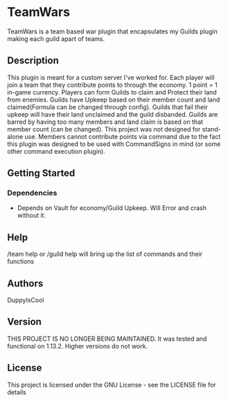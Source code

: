 # TeamWars

TeamWars is a team based war plugin that encapsulates my Guilds plugin making each guild apart of teams.

## Description
This plugin is meant for a custom server I've worked for. Each player will join a team that they contribute points to through the economy. 1 point = 1 in-game currency. Players can form Guilds to claim and Protect their land from enemies. Guilds have Upkeep based on their member count and land claimed(Formula can be changed through config). Guilds that fail their upkeep will have their land unclaimed and the guild disbanded. Guilds are barred by having too many members and land claim is based on that member count (can be changed). This project was not designed for stand-alone use. Members cannot contribute points via command due to the fact this plugin was designed to be used with CommandSigns in mind (or some other command execution plugin). 

## Getting Started

### Dependencies

* Depends on Vault for economy/Guild Upkeep. Will Error and crash without it.


## Help

/team help or /guild help will bring up the list of commands and their functions

## Authors

DuppyIsCool

## Version

THIS PROJECT IS NO LONGER BEING MAINTAINED. 
It was tested and functional on 1.13.2. Higher versions do not work.

## License

This project is licensed under the GNU License - see the LICENSE file for details

